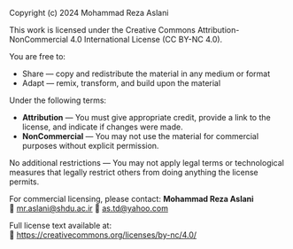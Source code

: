 Copyright (c) 2024 Mohammad Reza Aslani

This work is licensed under the Creative Commons Attribution-NonCommercial 4.0 International License (CC BY-NC 4.0).

You are free to:
- Share — copy and redistribute the material in any medium or format
- Adapt — remix, transform, and build upon the material

Under the following terms:
- **Attribution** — You must give appropriate credit, provide a link to the license, and indicate if changes were made.
- **NonCommercial** — You may not use the material for commercial purposes without explicit permission.

No additional restrictions — You may not apply legal terms or technological measures that legally restrict others from doing anything the license permits.

For commercial licensing, please contact:
**Mohammad Reza Aslani**  
📧 mr.aslani@shdu.ac.ir
📧 as.td@yahoo.com

Full license text available at:  
🔗 https://creativecommons.org/licenses/by-nc/4.0/


